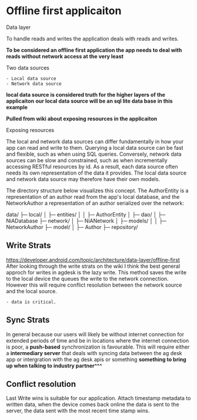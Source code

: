 # Offline first applicaiton

Data layer

To handle reads and writes the application deals with reads and writes. 

**To be considered an offline first application the app needs to deal with reads without network access at the very least**

Two data sources

    - Local data source 
    - Network data source 

**local data source is considered truth for the higher layers of the applicaiton**
**our local data source will be an sql lite data base in this example**


**Pulled from wiki about exposing resources in the applicaiton** 

Exposing resources

The local and network data sources can differ fundamentally in how your app can read and write to them. Querying a local data source can be fast and flexible, such as when using SQL queries. Conversely, network data sources can be slow and constrained, such as when incrementally accessing RESTful resources by id. As a result, each data source often needs its own representation of the data it provides. The local data source and network data source may therefore have their own models.

The directory structure below visualizes this concept. The AuthorEntity is a representation of an author read from the app's local database, and the NetworkAuthor a representation of an author serialized over the network:

data/
├─ local/
│ ├─ entities/
│ │ ├─ AuthorEntity
│ ├─ dao/
│ ├─ NiADatabase
├─ network/
│ ├─ NiANetwork
│ ├─ models/
│ │ ├─ NetworkAuthor
├─ model/
│ ├─ Author
├─ repository/



## Write Strats

https://developer.android.com/topic/architecture/data-layer/offline-first
After looking through the write strats on the wiki I think the best general approch for writes in agdesk is the lazy write. This method saves the write to the local device the queues the write to the network connection. However this will require conflict resolution between the network source and the local source. 

    - data is critical. 


## Sync Strats 

In general because our users will likely be without internet connection for extended periods of time and be in locations where the internet connection is poor, a **push-based** synchronization is favourable. This will require either a **intermediary server** that deals with syncing data between the ag desk app or intergration with the ag desk apis or something
**something to bring up when talking to industry partner^^^**

## Conflict resolution 

Last Write wins is suitable for our application. Attach timestamp metadata to written data, when the device comes back online the data is sent to the server, the data sent with the most recent time stamp wins. 




